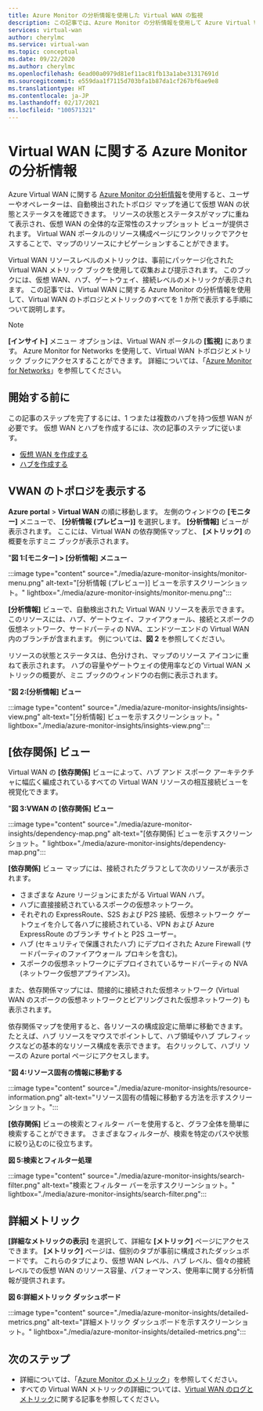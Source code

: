 ```yaml
---
title: Azure Monitor の分析情報を使用した Virtual WAN の監視
description: この記事では、Azure Monitor の分析情報を使用して Azure Virtual WAN を監視する方法について説明します。
services: virtual-wan
author: cherylmc
ms.service: virtual-wan
ms.topic: conceptual
ms.date: 09/22/2020
ms.author: cherylmc
ms.openlocfilehash: 6ead00a0979d81ef11ac81fb13a1abe31317691d
ms.sourcegitcommit: e559daa1f7115d703bfa1b87da1cf267bf6ae9e8
ms.translationtype: HT
ms.contentlocale: ja-JP
ms.lasthandoff: 02/17/2021
ms.locfileid: "100571321"
---
```

# <a name="azure-monitor-insights-for-virtual-wan"></a>Virtual WAN に関する Azure Monitor の分析情報

Azure Virtual WAN に関する [Azure Monitor の分析情報](../azure-monitor/insights/network-insights-overview.md)を使用すると、ユーザーやオペレーターは、自動検出されたトポロジ マップを通じて仮想 WAN の状態とステータスを確認できます。 リソースの状態とステータスがマップに重ねて表示され、仮想 WAN の全体的な正常性のスナップショット ビューが提供されます。 Virtual WAN ポータルのリソース構成ページにワンクリックでアクセスすることで、マップのリソースにナビゲーションすることができます。

Virtual WAN リソースレベルのメトリックは、事前にパッケージ化された Virtual WAN メトリック ブックを使用して収集および提示されます。 このブックには、仮想 WAN、ハブ、ゲートウェイ、接続レベルのメトリックが表示されます。 この記事では、Virtual WAN に関する Azure Monitor の分析情報を使用して、Virtual WAN のトポロジとメトリックのすべてを 1 か所で表示する手順について説明します。

> [!NOTE]
> **[インサイト]** メニュー オプションは、Virtual WAN ポータルの **[監視]** にあります。 Azure Monitor for Networks を使用して、Virtual WAN トポロジとメトリック ブックにアクセスすることができます。 詳細については、「[Azure Monitor for Networks](../azure-monitor/insights/network-insights-overview.md)」を参照してください。 
>

## <a name="before-you-begin"></a>開始する前に

この記事のステップを完了するには、1 つまたは複数のハブを持つ仮想 WAN が必要です。 仮想 WAN とハブを作成するには、次の記事のステップに従います。

* [仮想 WAN を作成する](virtual-wan-site-to-site-portal.md#openvwan)
* [ハブを作成する](virtual-wan-site-to-site-portal.md#hub)

## <a name="view-vwan-topology"></a><a name="topology"></a>VWAN のトポロジを表示する

**Azure portal** > **Virtual WAN** の順に移動します。 左側のウィンドウの **[モニター]** メニューで、 **[分析情報 (プレビュー)]** を選択します。 **[分析情報]** ビューが表示されます。 ここには、Virtual WAN の依存関係マップと、 **[メトリック]** の概要を示すミニ ブックが表示されます。

"**図 1:[モニター] > [分析情報] メニュー**

:::image type="content" source="./media/azure-monitor-insights/monitor-menu.png" alt-text="[分析情報 (プレビュー)] ビューを示すスクリーンショット。" lightbox="./media/azure-monitor-insights/monitor-menu.png":::

**[分析情報]** ビューで、自動検出された Virtual WAN リソースを表示できます。 このリソースには、ハブ、ゲートウェイ、ファイアウォール、接続とスポークの仮想ネットワーク、サードパーティの NVA、エンドツーエンドの Virtual WAN 内のブランチが含まれます。 例については、**図 2** を参照してください。

リソースの状態とステータスは、色分けされ、マップのリソース アイコンに重ねて表示されます。 ハブの容量やゲートウェイの使用率などの Virtual WAN メトリックの概要が、ミニ ブックのウィンドウの右側に表示されます。

"**図 2:[分析情報] ビュー**

:::image type="content" source="./media/azure-monitor-insights/insights-view.png" alt-text="[分析情報] ビューを示すスクリーンショット。" lightbox="./media/azure-monitor-insights/insights-view.png":::

## <a name="dependency-view"></a><a name="dependency"></a>[依存関係] ビュー

Virtual WAN の **[依存関係]** ビューによって、ハブ アンド スポーク アーキテクチャに幅広く編成されているすべての Virtual WAN リソースの相互接続ビューを視覚化できます。

"**図 3:VWAN の [依存関係] ビュー**

:::image type="content" source="./media/azure-monitor-insights/dependency-map.png" alt-text="[依存関係] ビューを示すスクリーンショット。" lightbox="./media/azure-monitor-insights/dependency-map.png":::

**[依存関係]** ビュー マップには、接続されたグラフとして次のリソースが表示されます。

* さまざまな Azure リージョンにまたがる Virtual WAN ハブ。
* ハブに直接接続されているスポークの仮想ネットワーク。
* それぞれの ExpressRoute、S2S および P2S 接続、仮想ネットワーク ゲートウェイを介して各ハブに接続されている、VPN および Azure ExpressRoute のブランチ サイトと P2S ユーザー。
* ハブ (セキュリティで保護されたハブ) にデプロイされた Azure Firewall (サードパーティのファイアウォール プロキシを含む)。
* スポークの仮想ネットワークにデプロイされているサードパーティの NVA (ネットワーク仮想アプライアンス)。

また、依存関係マップには、間接的に接続された仮想ネットワーク (Virtual WAN のスポークの仮想ネットワークとピアリングされた仮想ネットワーク) も表示されます。

依存関係マップを使用すると、各リソースの構成設定に簡単に移動できます。 たとえば、ハブ リソースをマウスでポイントして、ハブ領域やハブ プレフィックスなどの基本的なリソース構成を表示できます。 右クリックして、ハブリ ソースの Azure portal ページにアクセスします。

"**図 4:リソース固有の情報に移動する**

:::image type="content" source="./media/azure-monitor-insights/resource-information.png" alt-text="リソース固有の情報に移動する方法を示すスクリーンショット。":::

**[依存関係]** ビューの検索とフィルター バーを使用すると、グラフ全体を簡単に検索することができます。 さまざまなフィルターが、検索を特定のパスや状態に絞り込むのに役立ちます。

**図 5:検索とフィルター処理**

:::image type="content" source="./media/azure-monitor-insights/search-filter.png" alt-text="検索とフィルター バーを示すスクリーンショット。" lightbox="./media/azure-monitor-insights/search-filter.png":::

## <a name="detailed-metrics"></a><a name="detailed"></a>詳細メトリック

**[詳細なメトリックの表示]** を選択して、詳細な **[メトリック]** ページにアクセスできます。 **[メトリック]** ページは、個別のタブが事前に構成されたダッシュボードです。 これらのタブにより、仮想 WAN レベル、ハブ レベル、個々の接続レベルでの仮想 WAN のリソース容量、パフォーマンス、使用率に関する分析情報が提供されます。

**図 6:詳細メトリック ダッシュボード**

:::image type="content" source="./media/azure-monitor-insights/detailed-metrics.png" alt-text="詳細メトリック ダッシュボードを示すスクリーンショット。" lightbox="./media/azure-monitor-insights/detailed-metrics.png":::

## <a name="next-steps"></a>次のステップ

* 詳細については、「[Azure Monitor のメトリック](../azure-monitor/essentials/data-platform-metrics.md)」を参照してください。
* すべての Virtual WAN メトリックの詳細については、[Virtual WAN のログとメトリック](logs-metrics.md)に関する記事を参照してください。
